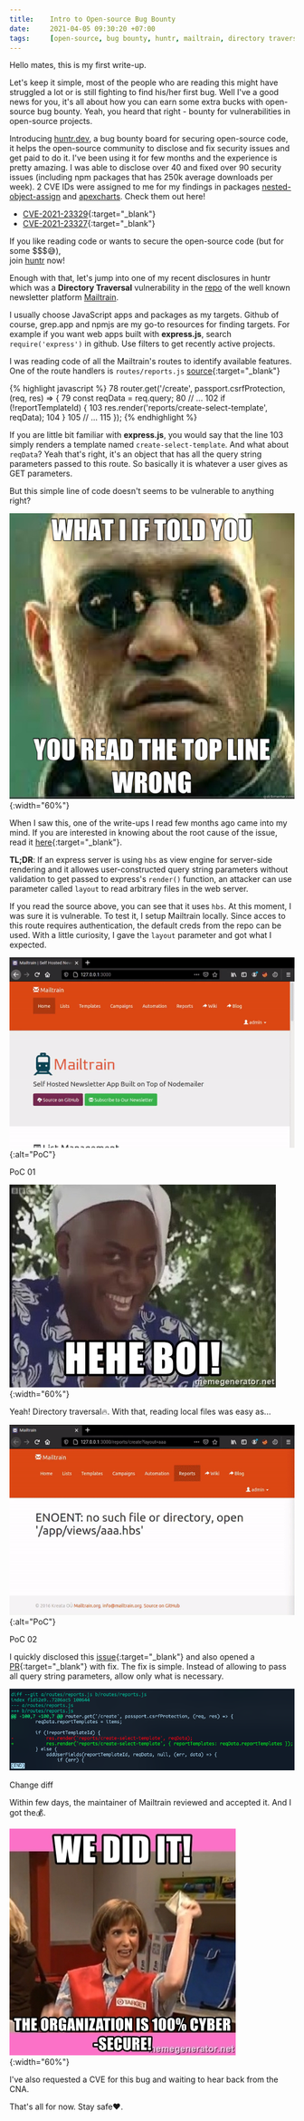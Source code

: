 ```yaml
---
title:    Intro to Open-source Bug Bounty
date:     2021-04-05 09:30:20 +07:00
tags:     [open-source, bug bounty, huntr, mailtrain, directory traversal]
---
```


Hello mates, this is my first write-up.

Let's keep it simple, most of the people who are reading this might have struggled a lot or is still fighting to find his/her first bug.
Well I've a good news for you, it's all about how you can earn some extra bucks with open-source bug bounty. Yeah, you heard that right - bounty for vulnerabilities in open-source projects.

Introducing [huntr.dev], a bug bounty board for securing open-source code, it helps the open-source community to disclose and fix security issues and get paid to do it. I've been using it for few months and the experience is pretty amazing. I was able to disclose over 40 and fixed over 90 security issues (including npm packages that has 250k average downloads per week). 2 CVE IDs were assigned to me for my findings in packages [nested-object-assign] and [apexcharts]. Check them out here!

- [CVE-2021-23329]{:target="_blank"}
- [CVE-2021-23327]{:target="_blank"}

If you like reading code or wants to secure the open-source code (but for some $$$😅),<br>join [huntr][huntr.dev] now!

Enough with that, let's jump into one of my recent disclosures in huntr which was a **Directory Traversal** vulnerability in the [repo][Mailtrain-repo] of the well known newsletter platform [Mailtrain].

I usually choose JavaScript apps and packages as my targets. Github of course, grep.app and npmjs are my go-to resources for finding targets. For example if you want web apps built with **express.js**, search `require('express')` in github. Use filters to get recently active projects.

I was reading code of all the Mailtrain's routes to identify available features. One of the route handlers is `routes/reports.js` [source][vulnerable-source]{:target="_blank"}

{% highlight javascript %}
78    router.get('/create', passport.csrfProtection, (req, res) => {
79      const reqData = req.query;
80      // ...
102       if (!reportTemplateId) {
103           res.render('reports/create-select-template', reqData);
104       }
105     // ...
115   });
{% endhighlight %}

If you are little bit familiar with **express.js**, you would say that the line 103 simply renders a template named `create-select-template`. And what about `reqData`? Yeah that's right, it's an object that has all the query string parameters passed to this route. So basically it is whatever a user gives as GET parameters.

But this simple line of code doesn't seems to be vulnerable to anything right?

![morpheus-meme](morpheus.jpg){:width="60%"}

When I saw this, one of the write-ups I read few months ago came into my mind. If you are interested in knowing about the root cause of the issue, read it [here][write-up]{:target="_blank"}.

**TL;DR**: If an express server is using `hbs` as view engine for server-side rendering and it allowes user-constructed query string parameters without validation to get passed to express's `render()` function, an attacker can use parameter called `layout` to read arbitrary files in the web server.

If you read the source above, you can see that it uses `hbs`. At this moment, I was sure it is vulnerable. To test it, I setup Mailtrain locally. Since acces to this route requires authentication, the default creds from the repo can be used. With a little curiosity, I gave the `layout` parameter and got what I expected.

![poc0](poc0.gif){:alt="PoC"}
<figcaption>PoC 01</figcaption>

![hehe-boi-meme](hehe-boi.jpg){:width="60%"}

Yeah! Directory traversal🔥. With that, reading local files was easy as...

![poc1](poc1.gif){:alt="PoC"}
<figcaption>PoC 02</figcaption>

I quickly disclosed this [issue][disclosure]{:target="_blank"} and also opened a [PR][fix]{:target="_blank"} with fix. The fix is simple. Instead of allowing to pass all query string parameters, allow only what is necessary.

![fix-diff](diff.png)
<figcaption>Change diff</figcaption>

Within few days, the maintainer of Mailtrain reviewed and accepted it. And I got the💰.

![secured-meme](secured.jpg){:width="60%"}

I've also requested a CVE for this bug and waiting to hear back from the CNA.

That's all for now. Stay safe❤️.

[huntr.dev]: https://huntr.dev
[nested-object-assign]: https://www.npmjs.com/package/nested-object-assign
[apexcharts]: https://www.npmjs.com/package/apexcharts
[CVE-2021-23327]: https://cve.mitre.org/cgi-bin/cvename.cgi?name=CVE-2021-23327
[CVE-2021-23329]: https://cve.mitre.org/cgi-bin/cvename.cgi?name=CVE-2021-23329
[Mailtrain]: https://mailtrain.org
[Mailtrain-repo]: https://github.com/Mailtrain-org/mailtrain
[vulnerable-source]: https://github.com/Mailtrain-org/mailtrain/blob/1d34f4f14d02c2d5794e37d0431118e0e41e4e71/routes/reports.js#L78
[write-up]: https://blog.shoebpatel.com/2021/01/23/The-Secret-Parameter-LFR-and-Potential-RCE-in-NodeJS-Apps/
[disclosure]: https://huntr.dev/bounties/1-other-mailtrain/
[fix]: https://github.com/Mailtrain-org/mailtrain/pull/1029
[diff]: https://github.com/Mailtrain-org/mailtrain/pull/1029/files